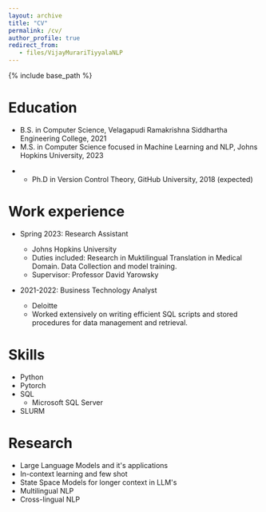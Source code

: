 ```yaml
---
layout: archive
title: "CV"
permalink: /cv/
author_profile: true
redirect_from:
   - files/VijayMurariTiyyalaNLP
---
```


{% include base_path %}

Education
======
* B.S. in Computer Science, Velagapudi Ramakrishna Siddhartha Engineering College, 2021
* M.S. in Computer Science focused in Machine Learning and NLP, Johns Hopkins University, 2023
- * Ph.D in Version Control Theory, GitHub University, 2018 (expected)

Work experience
======
* Spring 2023: Research Assistant
  * Johns Hopkins University
  * Duties included: Research in Muktilingual Translation in Medical Domain. Data Collection and model training.
  * Supervisor: Professor David Yarowsky

* 2021-2022: Business Technology Analyst
  * Deloitte
  * Worked extensively on writing efficient SQL scripts and stored procedures for data management and retrieval.

  
Skills
======
* Python
* Pytorch
* SQL
  * Microsoft SQL Server
* SLURM 

Research
======
* Large Language Models and it's applications
* In-context learning and few shot
* State Space Models for longer context in LLM's
* Multilingual NLP
* Cross-lingual NLP


